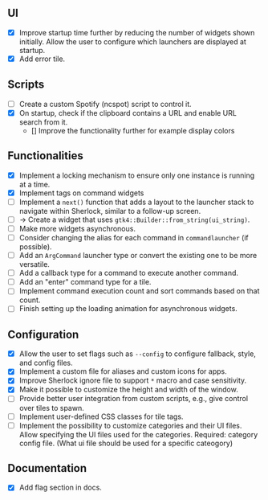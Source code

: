 ## UI
- [x] Improve startup time further by reducing the number of widgets shown initially. Allow the user to configure which launchers are displayed at startup.
- [x] Add error tile.

## Scripts
- [ ] Create a custom Spotify (ncspot) script to control it.
- [x] On startup, check if the clipboard contains a URL and enable URL search from it.
    - [] Improve the functionality further for example display colors


## Functionalities
- [x] Implement a locking mechanism to ensure only one instance is running at a time.
- [x] Implement tags on command widgets 
- [ ] Implement a `next()` function that adds a layout to the launcher stack to navigate within Sherlock, similar to a follow-up screen.
- [ ] → Create a widget that uses `gtk4::Builder::from_string(ui_string)`.
- [ ] Make more widgets asynchronous.
- [ ] Consider changing the alias for each command in `commandlauncher` (if possible).
- [ ] Add an `ArgCommand` launcher type or convert the existing one to be more versatile.
- [ ] Add a callback type for a command to execute another command.
- [ ] Add an "enter" command type for a tile.
- [ ] Implement command execution count and sort commands based on that count.
- [ ] Finish setting up the loading animation for asynchronous widgets.

## Configuration
- [x] Allow the user to set flags such as `--config` to configure fallback, style, and config files.
- [x] Implement a custom file for aliases and custom icons for apps.
- [x] Improve Sherlock ignore file to support `*` macro and case sensitivity.
- [x] Make it possible to customize the height and width of the window.
- [ ] Provide better user integration from custom scripts, e.g., give control over tiles to spawn.
- [ ] Implement user-defined CSS classes for tile tags.
- [ ] Implement the possibility to customize categories and their UI files. Allow specifying the UI files used for the categories. Required: category config file. (What ui file should be used for a specific cateogory)

## Documentation
- [x] Add flag section in docs.


